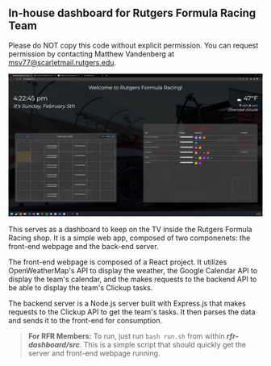 ## In-house dashboard for Rutgers Formula Racing Team
Please do NOT copy this code without explicit permission. You can request permission by contacting Matthew Vandenberg at msv77@scarletmail.rutgers.edu.

![Dashboard Demo](./images/dashboard.png)

This serves as a dashboard to keep on the TV inside the Rutgers Formula Racing shop. It is a simple web app, composed of two componenets: the front-end webpage and the back-end server. 

The front-end webpage is composed of a React project. It utilizes OpenWeatherMap's API to display the weather, the Google Calendar API to display the team's calendar, and the makes requests to the backend API to be able to display the team's Clickup tasks.

The backend server is a Node.js server built with Express.js that makes requests to the Clickup API to get the team's tasks. It then parses the data and sends it to the front-end for consumption.

> **For RFR Members:** To run, just run `bash run.sh` from within ***rfr-dashboard/src***. This is a simple script that should quickly get the server and front-end webpage running.

